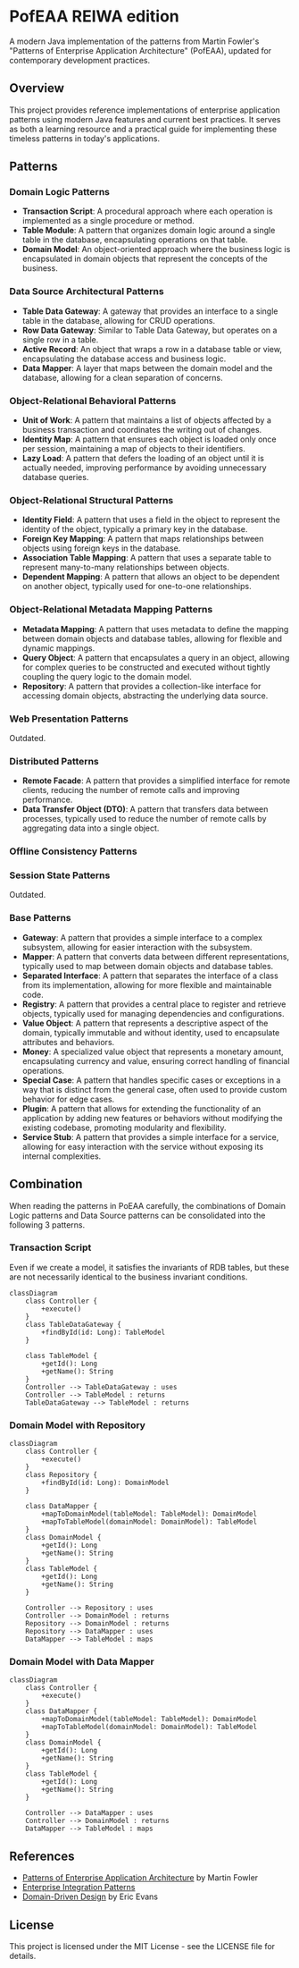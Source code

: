 # PofEAA REIWA edition

A modern Java implementation of the patterns from Martin Fowler's "Patterns of Enterprise Application Architecture" (PofEAA), updated for contemporary development practices.

## Overview

This project provides reference implementations of enterprise application patterns using modern Java features and current best practices. It serves as both a learning resource and a practical guide for implementing these timeless patterns in today's applications.

## Patterns

### Domain Logic Patterns

- **Transaction Script**: A procedural approach where each operation is implemented as a single procedure or method.
- **Table Module**: A pattern that organizes domain logic around a single table in the database, encapsulating operations on that table.
- **Domain Model**: An object-oriented approach where the business logic is encapsulated in domain objects that represent the concepts of the business.

### Data Source Architectural Patterns

- **Table Data Gateway**: A gateway that provides an interface to a single table in the database, allowing for CRUD operations.
- **Row Data Gateway**: Similar to Table Data Gateway, but operates on a single row in a table.
- **Active Record**: An object that wraps a row in a database table or view, encapsulating the database access and business logic.
- **Data Mapper**: A layer that maps between the domain model and the database, allowing for a clean separation of concerns.

### Object-Relational Behavioral Patterns

- **Unit of Work**: A pattern that maintains a list of objects affected by a business transaction and coordinates the writing out of changes.
- **Identity Map**: A pattern that ensures each object is loaded only once per session, maintaining a map of objects to their identifiers.
- **Lazy Load**: A pattern that defers the loading of an object until it is actually needed, improving performance by avoiding unnecessary database queries.

### Object-Relational Structural Patterns

- **Identity Field**: A pattern that uses a field in the object to represent the identity of the object, typically a primary key in the database.
- **Foreign Key Mapping**: A pattern that maps relationships between objects using foreign keys in the database.
- **Association Table Mapping**: A pattern that uses a separate table to represent many-to-many relationships between objects.
- **Dependent Mapping**: A pattern that allows an object to be dependent on another object, typically used for one-to-one relationships.

### Object-Relational Metadata Mapping Patterns

- **Metadata Mapping**: A pattern that uses metadata to define the mapping between domain objects and database tables, allowing for flexible and dynamic mappings.
- **Query Object**: A pattern that encapsulates a query in an object, allowing for complex queries to be constructed and executed without tightly coupling the query logic to the domain model.
- **Repository**: A pattern that provides a collection-like interface for accessing domain objects, abstracting the underlying data source.

### Web Presentation Patterns

Outdated.

### Distributed Patterns

- **Remote Facade**: A pattern that provides a simplified interface for remote clients, reducing the number of remote calls and improving performance.
- **Data Transfer Object (DTO)**: A pattern that transfers data between processes, typically used to reduce the number of remote calls by aggregating data into a single object.

### Offline Consistency Patterns

### Session State Patterns

Outdated.

### Base Patterns

- **Gateway**: A pattern that provides a simple interface to a complex subsystem, allowing for easier interaction with the subsystem.
- **Mapper**: A pattern that converts data between different representations, typically used to map between domain objects and database tables.
- **Separated Interface**: A pattern that separates the interface of a class from its implementation, allowing for more flexible and maintainable code.
- **Registry**: A pattern that provides a central place to register and retrieve objects, typically used for managing dependencies and configurations.
- **Value Object**: A pattern that represents a descriptive aspect of the domain, typically immutable and without identity, used to encapsulate attributes and behaviors.
- **Money**: A specialized value object that represents a monetary amount, encapsulating currency and value, ensuring correct handling of financial operations.
- **Special Case**: A pattern that handles specific cases or exceptions in a way that is distinct from the general case, often used to provide custom behavior for edge cases.
- **Plugin**: A pattern that allows for extending the functionality of an application by adding new features or behaviors without modifying the existing codebase, promoting modularity and flexibility.
- **Service Stub**: A pattern that provides a simple interface for a service, allowing for easy interaction with the service without exposing its internal complexities.

## Combination

When reading the patterns in PoEAA carefully, the combinations of Domain Logic patterns and Data Source patterns can be consolidated into the following 3 patterns.

### Transaction Script

Even if we create a model, it satisfies the invariants of RDB tables, but these are not necessarily identical to the business invariant conditions.

```mermaid
classDiagram
    class Controller {
        +execute()
    }
    class TableDataGateway {
        +findById(id: Long): TableModel
    }
    
    class TableModel {
        +getId(): Long
        +getName(): String
    }
    Controller --> TableDataGateway : uses
    Controller --> TableModel : returns
    TableDataGateway --> TableModel : returns
```

### Domain Model with Repository

```mermaid
classDiagram
    class Controller {
        +execute()
    }
    class Repository {
        +findById(id: Long): DomainModel
    }
    
    class DataMapper {
        +mapToDomainModel(tableModel: TableModel): DomainModel
        +mapToTableModel(domainModel: DomainModel): TableModel
    }
    class DomainModel {
        +getId(): Long
        +getName(): String
    }
    class TableModel {
        +getId(): Long
        +getName(): String
    }
    
    Controller --> Repository : uses
    Controller --> DomainModel : returns
    Repository --> DomainModel : returns
    Repository --> DataMapper : uses
    DataMapper --> TableModel : maps
```

### Domain Model with Data Mapper

```mermaid
classDiagram
    class Controller {
        +execute()
    }
    class DataMapper {
        +mapToDomainModel(tableModel: TableModel): DomainModel
        +mapToTableModel(domainModel: DomainModel): TableModel
    }
    class DomainModel {
        +getId(): Long
        +getName(): String
    }
    class TableModel {
        +getId(): Long
        +getName(): String
    }
    
    Controller --> DataMapper : uses
    Controller --> DomainModel : returns
    DataMapper --> TableModel : maps

```

## References

- [Patterns of Enterprise Application Architecture](https://martinfowler.com/books/eaa.html) by Martin Fowler
- [Enterprise Integration Patterns](https://www.enterpriseintegrationpatterns.com/)
- [Domain-Driven Design](https://www.domainlanguage.com/ddd/) by Eric Evans

## License

This project is licensed under the MIT License - see the LICENSE file for details.

